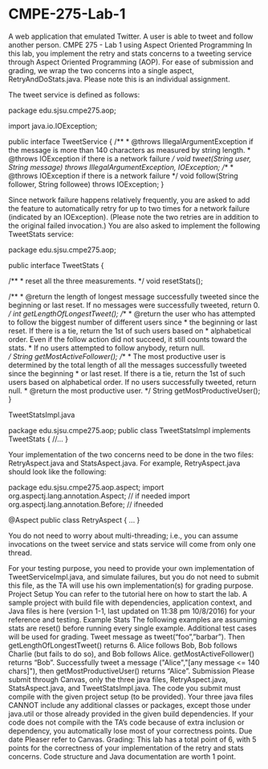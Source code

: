 # CMPE-275-Lab-1
A web application that emulated Twitter. A user is able to tweet and follow another person.
CMPE 275 - Lab 1  using Aspect Oriented Programming
In this lab, you implement the retry and stats concerns to a tweeting service through Aspect Oriented Programming (AOP). For ease of submission and grading, we wrap the two concerns into a single aspect, RetryAndDoStats.java. Please note this is an individual assignment.

The tweet service is defined as follows:

package edu.sjsu.cmpe275.aop;

import java.io.IOException;

public interface TweetService {
   /**
    * @throws IllegalArgumentException if the message is more than 140 characters as measured by string length.
    * @throws IOException if there is a network failure
    */
   void tweet(String user, String message) throws IllegalArgumentException, IOException;
   /**
    * @throws IOException if there is a network failure
    */
   void follow(String follower, String followee) throws IOException;
}

Since network failure happens relatively frequently, you are asked to add the feature to automatically retry for up to two times for a network failure (indicated by an IOException). (Please note the two retries are in addition to the original failed invocation.) You are also asked to implement the following TweetStats service:

package edu.sjsu.cmpe275.aop;

public interface TweetStats {
   
   /**
    * reset all the three measurements.
    */
   void resetStats();
   
   /**
    * @return the length of longest message successfully tweeted since the beginning or last reset. If no messages were successfully tweeted, return 0.
    */
   int getLengthOfLongestTweet();
   /**
    * @return the user who has attempted to follow the biggest number of different users since
    * the beginning or last reset. If there is a tie, return the 1st of such users based on
    * alphabetical order. Even if the follow action did not succeed, it still counts toward the stats.
    * If no users attempted to follow anybody, return null.  
    */
   String getMostActiveFollower();
   /**
    * The most productive user is determined by the total length of all the messages successfully tweeted since the beginning
    * or last reset. If there is a tie, return the 1st of such users based on alphabetical order. If no users successfully tweeted, return null.
    * @return the most productive user.
    */
   String getMostProductiveUser();
}

TweetStatsImpl.java

package edu.sjsu.cmpe275.aop;
public class TweetStatsImpl implements TweetStats {
//...
}


Your implementation of the two concerns need to be done in the two files: RetryAspect.java and StatsAspect.java. For example, RetryAspect.java should look like the following:

package edu.sjsu.cmpe275.aop.aspect;
import org.aspectj.lang.annotation.Aspect;  // if needed
import org.aspectj.lang.annotation.Before;  // ifneeded

@Aspect
public class RetryAspect {
     ...
}

You do not need to worry about multi-threading; i.e., you can assume invocations on the tweet service and stats service will come from only one thread.

For your testing purpose, you need to provide your own implementation of TweetServiceImpl.java, and simulate failures, but you do not need to submit this file, as the TA will use his own implementation(s) for grading purpose.
Project Setup
You can refer to the tutorial here on how to start the lab. A sample project with build file with dependencies, application context, and Java files is here (version 1-1, last updated on 11:38 pm 10/8/2016) for your reference and testing.
Example Stats
The following examples are assuming stats are reset() before running every single example. Additional test cases will be used for grading.
Tweet message as tweet(“foo”,”barbar”). Then getLengthOfLongestTweet() returns 6.
Alice follows Bob, Bob follows Charlie (but fails to do so), and Bob follows Alice. getMostActiveFollower() returns “Bob”.
Successfully tweet a message ("Alice","[any message <= 140 chars]"), then getMostProductiveUser() returns “Alice”.
Submission
Please submit through Canvas, only the three java files, RetryAspect.java, StatsAspect.java, and TweetStatsImpl.java. The code you submit must compile with the given project setup (to be provided). Your three java files CANNOT include any additional classes or packages, except those under java.util or those already provided in the given build dependencies. If your code does not compile with the TA’s code because of extra inclusion or dependency, you automatically lose most of your correctness points.
Due date
Pleaser refer to Canvas.
Grading:
This lab has a total point of 6, with 5 points for the correctness of your implementation of the retry and stats concerns. Code structure and Java documentation are worth 1 point.

